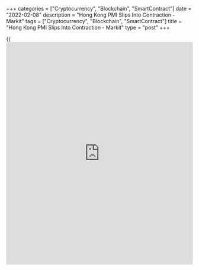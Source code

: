 +++
categories = ["Cryptocurrency", "Blockchain", "SmartContract"]
date = "2022-02-08"
description = "Hong Kong PMI Slips Into Contraction - Markit"
tags = ["Cryptocurrency", "Blockchain", "SmartContract"]
title = "Hong Kong PMI Slips Into Contraction - Markit"
type = "post"
+++

{{<iframe id="large-banner" src="https://www.bounty.group/#slide=13.0" width="100%" height="600" scrolling="no" style="border: 0px solid rgb(216, 221, 230); border-radius: 3px;">}}

The private sector in Hong Kong fell into contraction territory in
January, the latest survey from market Economics revealed on Tuesday
with a PMI score of 48.9.

That's down from 50.8 and it moves beneath the boom-or-bust line of 50
that separates expansion from contraction.

This followed 11 consecutive months of expansion.

Both demand and output were affected by the renewed rise of COVID-19
infections, including the spread of the Omicron variant, concluding
their respective growth streaks at the start of 2022. This marked the
first declines for new orders and output since March 2021 when Hong Kong
SAR was previously affected by elevated COVID-19 cases.

Foreign demand, including from Mainland China, was likewise dampened,
declining sharply in January.

For comments and feedback [contact](https://www.playgroundfx.com/contact/): editorial@rtt[news](https://www.letsplayfx.com/blog/forex-news-website/).com

[Economic News][1]

 **What parts of the world are seeing the best (and worst) economic
performances lately? Click[here][2] to check out our [Econ Scorecard][2]
and find out! See up-to-the-moment [ranking](https://www.playgroundfx.com/blog/crypto-exchange-ranking/)s for the best and worst
performers in [GDP][3], [unemployment rate][4], [inflation][5] and much
more.**

   1. www.rtt[news](https://www.letsplayfx.com/blog/forex-news-website/).com/Content/EconomicNews.aspx
   2. www.rtt[news](https://www.letsplayfx.com/blog/forex-news-website/).com/economic-scorecard/world-rank/industrial-production/highest-performance.aspx
   3. www.rtt[news](https://www.letsplayfx.com/blog/forex-news-website/).com/economic-scorecard/world-rank/GDP/highest-performance.aspx
   4. www.rtt[news](https://www.letsplayfx.com/blog/forex-news-website/).com/economic-scorecard/world-rank/unemployment-rate/lowest-performance.aspx
   5. www.rtt[news](https://www.letsplayfx.com/blog/forex-news-website/).com/economic-scorecard/world-rank/CPI/highest-performance.aspx